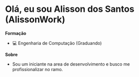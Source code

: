 # Olá, eu sou Alisson dos Santos (AlissonWork)
**Formação**
- 💻 Engenharia de Computação (Graduando)

**Sobre**
- Sou um iniciante na area de desenvolvimento e busco me profissionalizar no ramo.
